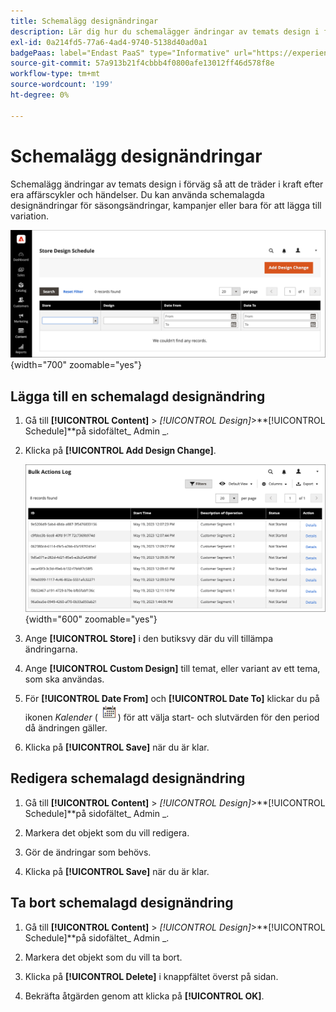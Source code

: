 ```yaml
---
title: Schemalägg designändringar
description: Lär dig hur du schemalägger ändringar av temats design i förväg
exl-id: 0a214fd5-77a6-4ad4-9740-5138d40ad0a1
badgePaas: label="Endast PaaS" type="Informative" url="https://experienceleague.adobe.com/en/docs/commerce/user-guides/product-solutions" tooltip="Gäller endast Adobe Commerce i molnprojekt (Adobe-hanterad PaaS-infrastruktur) och lokala projekt."
source-git-commit: 57a913b21f4cbbb4f0800afe13012ff46d578f8e
workflow-type: tm+mt
source-wordcount: '199'
ht-degree: 0%

---
```


# Schemalägg designändringar

Schemalägg ändringar av temats design i förväg så att de träder i kraft efter era affärscykler och händelser. Du kan använda schemalagda designändringar för säsongsändringar, kampanjer eller bara för att lägga till variation.

![Schemalagda designändringar](./assets/design-schedule.png){width="700" zoomable="yes"}

## Lägga till en schemalagd designändring

1. Gå till **[!UICONTROL Content]** > _[!UICONTROL Design]_>**[!UICONTROL Schedule]**på sidofältet_ Admin _.

1. Klicka på **[!UICONTROL Add Design Change]**.

   ![Nya inställningar för ändring av butiksdesign](./assets/design-schedule-change-new.png){width="600" zoomable="yes"}

1. Ange **[!UICONTROL Store]** i den butiksvy där du vill tillämpa ändringarna.

1. Ange **[!UICONTROL Custom Design]** till temat, eller variant av ett tema, som ska användas.

1. För **[!UICONTROL Date From]** och **[!UICONTROL Date To]** klickar du på ikonen _Kalender_ (![Kalender-ikon](../assets/icon-calendar.png)) för att välja start- och slutvärden för den period då ändringen gäller.

1. Klicka på **[!UICONTROL Save]** när du är klar.

## Redigera schemalagd designändring

1. Gå till **[!UICONTROL Content]** > _[!UICONTROL Design]_>**[!UICONTROL Schedule]**på sidofältet_ Admin _.

1. Markera det objekt som du vill redigera.

1. Gör de ändringar som behövs.

1. Klicka på **[!UICONTROL Save]** när du är klar.

## Ta bort schemalagd designändring

1. Gå till **[!UICONTROL Content]** > _[!UICONTROL Design]_>**[!UICONTROL Schedule]**på sidofältet_ Admin _.

1. Markera det objekt som du vill ta bort.

1. Klicka på **[!UICONTROL Delete]** i knappfältet överst på sidan.

1. Bekräfta åtgärden genom att klicka på **[!UICONTROL OK]**.
